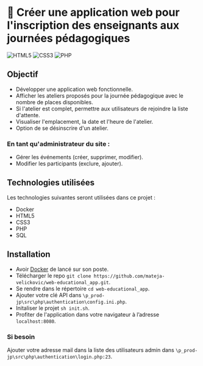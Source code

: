 # 🏫 Créer une application web pour l'inscription des enseignants aux journées pédagogiques
![HTML5](https://img.shields.io/badge/html5-%23E34F26.svg?style=for-the-badge&logo=html5&logoColor=white) ![CSS3](https://img.shields.io/badge/css3-%231572B6.svg?style=for-the-badge&logo=css3&logoColor=white) ![PHP](https://img.shields.io/badge/php-%23777BB4.svg?style=for-the-badge&logo=php&logoColor=white)
## Objectif
- Développer une application web fonctionnelle.
- Afficher les ateliers proposés pour la journée pédagogique avec le nombre de places disponibles.
- Si l'atelier est complet, permettre aux utilisateurs de rejoindre la liste d'attente.
- Visualiser l'emplacement, la date et l'heure de l'atelier.
- Option de se désinscrire d'un atelier.

### En tant qu'administrateur du site :
- Gérer les événements (créer, supprimer, modifier).
- Modifier les participants (exclure, ajouter).

## Technologies utilisées
Les technologies suivantes seront utilisées dans ce projet :
- Docker
- HTML5
- CSS3
- PHP
- SQL

## Installation
- Avoir [Docker](https://docs.docker.com/engine/install/) de lancé sur son poste.
- Télécharger le repo `git clone https://github.com/mateja-velickovic/web-educational_app.git`.
- Se rendre dans le répertoire `cd web-educational_app`.
- Ajouter votre clé API dans `\p_prod-jp\src\php\authentication\config.ini.php`.
- Initaliser le projet `sh init.sh`.
- Profiter de l'application dans votre navigateur à l’adresse `localhost:8080`.

### Si besoin
Ajouter votre adresse mail dans la liste des utilisateurs admin dans `\p_prod-jp\src\php\authentication\login.php:23`.
